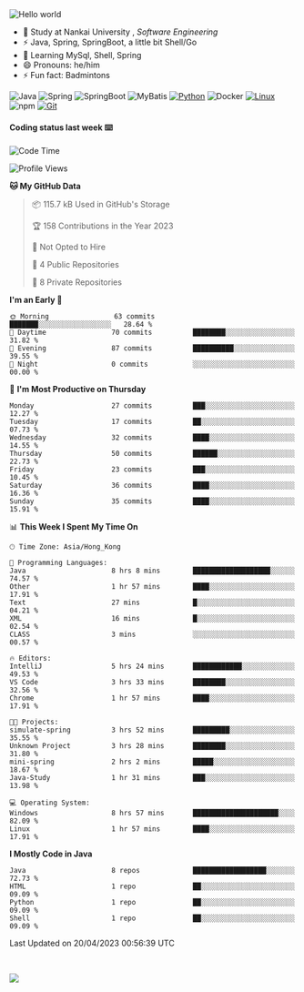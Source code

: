 

<img src="https://raw.githubusercontent.com/sagar-viradiya/sagar-viradiya/master/resources/banner.png" alt="Hello world">


<br/>


- 🍻  Study at Nankai University , _Software Engineering_
- ⚡  Java, Spring, SpringBoot, a little bit Shell/Go
- 🌱 Learning MySql, Shell, Spring
- 😄 Pronouns: he/him
- ⚡ Fun fact: Badmintons

![Java](https://img.shields.io/badge/-Java-007396?style=flat-square&logo=java&logoColor=ffffff)
![Spring](https://img.shields.io/badge/-Spring-green)
![SpringBoot](https://img.shields.io/badge/-SpringBoot-green)
![MyBatis](https://img.shields.io/badge/-MyBatis-yellowgreen)
[![Python](https://img.shields.io/badge/-Python-3776AB?style=flat-square&logo=python&logoColor=ffffff)](https://www.python.org/)
![Docker](https://img.shields.io/badge/Docker-2496ED?style=flat-square&logo=docker&logoColor=ffffff)
[![Linux](https://img.shields.io/badge/-Linux-333333?style=flat-square&logo=linux&logoColor=white)](https://www.linuxfoundation.org/)
![npm](https://img.shields.io/badge/-NPM-CB3837?style=flat-square&logo=npm&logoColor=white)
[![Git](https://img.shields.io/badge/-Git-f05032?style=flat-square&logo=git&logoColor=white)](https://git-scm.com/)

#### Coding status last week ⌨️

<!--START_SECTION:waka-->
![Code Time](http://img.shields.io/badge/Code%20Time-140%20hrs%2051%20mins-blue)

![Profile Views](http://img.shields.io/badge/Profile%20Views-10-blue)

**🐱 My GitHub Data** 

> 📦 115.7 kB Used in GitHub's Storage 
 > 
> 🏆 158 Contributions in the Year 2023
 > 
> 🚫 Not Opted to Hire
 > 
> 📜 4 Public Repositories 
 > 
> 🔑 8 Private Repositories 
 > 
**I'm an Early 🐤** 

```text
🌞 Morning                63 commits          ███████░░░░░░░░░░░░░░░░░░   28.64 % 
🌆 Daytime                70 commits          ████████░░░░░░░░░░░░░░░░░   31.82 % 
🌃 Evening                87 commits          ██████████░░░░░░░░░░░░░░░   39.55 % 
🌙 Night                  0 commits           ░░░░░░░░░░░░░░░░░░░░░░░░░   00.00 % 
```
📅 **I'm Most Productive on Thursday** 

```text
Monday                   27 commits          ███░░░░░░░░░░░░░░░░░░░░░░   12.27 % 
Tuesday                  17 commits          ██░░░░░░░░░░░░░░░░░░░░░░░   07.73 % 
Wednesday                32 commits          ████░░░░░░░░░░░░░░░░░░░░░   14.55 % 
Thursday                 50 commits          ██████░░░░░░░░░░░░░░░░░░░   22.73 % 
Friday                   23 commits          ███░░░░░░░░░░░░░░░░░░░░░░   10.45 % 
Saturday                 36 commits          ████░░░░░░░░░░░░░░░░░░░░░   16.36 % 
Sunday                   35 commits          ████░░░░░░░░░░░░░░░░░░░░░   15.91 % 
```


📊 **This Week I Spent My Time On** 

```text
🕑︎ Time Zone: Asia/Hong_Kong

💬 Programming Languages: 
Java                     8 hrs 8 mins        ███████████████████░░░░░░   74.57 % 
Other                    1 hr 57 mins        ████░░░░░░░░░░░░░░░░░░░░░   17.91 % 
Text                     27 mins             █░░░░░░░░░░░░░░░░░░░░░░░░   04.21 % 
XML                      16 mins             █░░░░░░░░░░░░░░░░░░░░░░░░   02.54 % 
CLASS                    3 mins              ░░░░░░░░░░░░░░░░░░░░░░░░░   00.57 % 

🔥 Editors: 
IntelliJ                 5 hrs 24 mins       ████████████░░░░░░░░░░░░░   49.53 % 
VS Code                  3 hrs 33 mins       ████████░░░░░░░░░░░░░░░░░   32.56 % 
Chrome                   1 hr 57 mins        ████░░░░░░░░░░░░░░░░░░░░░   17.91 % 

🐱‍💻 Projects: 
simulate-spring          3 hrs 52 mins       █████████░░░░░░░░░░░░░░░░   35.55 % 
Unknown Project          3 hrs 28 mins       ████████░░░░░░░░░░░░░░░░░   31.80 % 
mini-spring              2 hrs 2 mins        █████░░░░░░░░░░░░░░░░░░░░   18.67 % 
Java-Study               1 hr 31 mins        ███░░░░░░░░░░░░░░░░░░░░░░   13.98 % 

💻 Operating System: 
Windows                  8 hrs 57 mins       █████████████████████░░░░   82.09 % 
Linux                    1 hr 57 mins        ████░░░░░░░░░░░░░░░░░░░░░   17.91 % 
```

**I Mostly Code in Java** 

```text
Java                     8 repos             ██████████████████░░░░░░░   72.73 % 
HTML                     1 repo              ██░░░░░░░░░░░░░░░░░░░░░░░   09.09 % 
Python                   1 repo              ██░░░░░░░░░░░░░░░░░░░░░░░   09.09 % 
Shell                    1 repo              ██░░░░░░░░░░░░░░░░░░░░░░░   09.09 % 
```




 Last Updated on 20/04/2023 00:56:39 UTC
<!--END_SECTION:waka-->

<br/>

![](https://github-profile-trophy.vercel.app/?username=quincysky&column=7)







